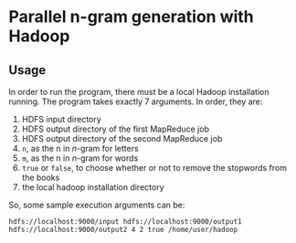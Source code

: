 # Parallel n-gram generation with Hadoop

## Usage
In order to run the program, there must be a local Hadoop installation running. The program takes exactly 7 arguments. In order, they are:

1. HDFS input directory
2. HDFS output directory of the first MapReduce job
3. HDFS output directory of the second MapReduce job
4. ```n```, as the n in *n*-gram for letters
5. ```m```, as the n in *n*-gram for words
6. ```true``` or ```false```, to choose whether or not to remove the stopwords from the books
7. the local hadoop installation directory

So, some sample execution arguments can be:
```
hdfs://localhost:9000/input hdfs://localhost:9000/output1 hdfs://localhost:9000/output2 4 2 true /home/user/hadoop
```
